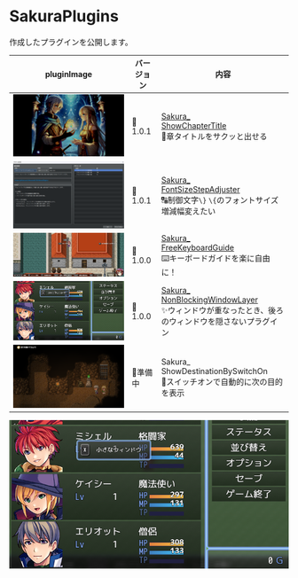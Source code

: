 # SakuraPlugins

作成したプラグインを公開します。

| pluginImage                                                                                                         | バージョン | 内容                                                                                                                                              |
| --------------------------------------------------------------------------------------------------------------- | ---------- | ------------------------------------------------------------------------------------------------------------------------------------------------- |
| <a href="Sakura_ShowChapterTitle/Sakura_ShowChapterTitle.md"><img src="image.png" alt="alt text"></a>           | 🎉1.0.1     | [Sakura_<br>ShowChapterTitle](Sakura_ShowChapterTitle/Sakura_ShowChapterTitle.md)  <br>🌟章タイトルをサクッと出せる                                |
| <a href="Sakura_FontSizeStepAdjuster/Sakura_FontSizeStepAdjuster.md"><img src="image-1.png" alt="alt text"></a> | 🎉1.0.1     | [Sakura_<br>FontSizeStepAdjuster](Sakura_FontSizeStepAdjuster/Sakura_FontSizeStepAdjuster.md)<br>🔠制御文字`\}` `\{`のフォントサイズ増減幅変えたい |
| <a href="Sakura_FreeKeyboardGuide/Sakura_FreeKeyboardGuide.md"><img src="image-3.png" alt="alt text"></a>       | 🎉1.0.0     | [Sakura_<br>FreeKeyboardGuide](Sakura_FreeKeyboardGuide/Sakura_FreeKeyboardGuide.md)<br>⌨️キーボードガイドを楽に自由に！                    |
| <a href="Sakura_NonBlockingWindowLayer/Sakura_NonBlockingWindowLayer.md"><img src="image-6.png" alt="alt text"></a>       | 🎉1.0.0     | [Sakura_<br>NonBlockingWindowLayer](Sakura_NonBlockingWindowLayer/Sakura_NonBlockingWindowLayer.md)<br>✨ウィンドウが重なったとき、後ろのウィンドウを隠さないプラグイン                    |
| <a href="#"><img src="image-5.png" alt="alt text"></a>                                                          | 🚧準備中    | Sakura_<br>ShowDestinationBySwitchOn<br>🧭スイッチオンで自動的に次の目的を表示                                                                     |


![alt text](image-6.png)